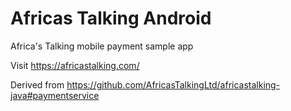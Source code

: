 # Africas Talking Android
Africa's Talking mobile payment sample app

Visit https://africastalking.com/

Derived from https://github.com/AfricasTalkingLtd/africastalking-java#paymentservice
